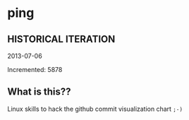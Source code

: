 # ping

## HISTORICAL ITERATION
2013-07-06

Incremented: 5878

## What is this?? 
Linux skills to hack the github commit visualization chart `;-)`
